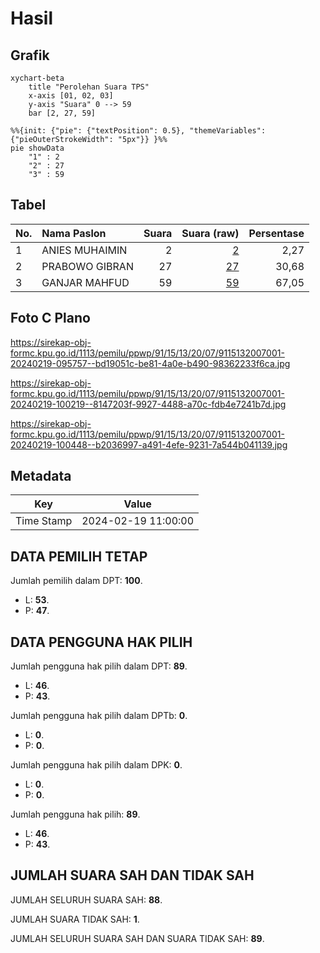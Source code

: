 # Hasil

## Grafik

```mermaid
xychart-beta
    title "Perolehan Suara TPS"
    x-axis [01, 02, 03]
    y-axis "Suara" 0 --> 59
    bar [2, 27, 59]
```

```mermaid
%%{init: {"pie": {"textPosition": 0.5}, "themeVariables": {"pieOuterStrokeWidth": "5px"}} }%%
pie showData
    "1" : 2
    "2" : 27
    "3" : 59
```

## Tabel

| No. | Nama Paslon    | Suara | Suara (raw) | Persentase |
|:--- |:-------------- | -----:| -----------:| ----------:|
| 1   | ANIES MUHAIMIN | 2     | [2][p-1]    | 2,27       |
| 2   | PRABOWO GIBRAN | 27    | [27][p-2]   | 30,68      |
| 3   | GANJAR MAHFUD  | 59    | [59][p-3]   | 67,05      |


[p-1]: https://github.com/gigit-pemilu/pemilu-2024-91-papua/blob/main/pilpres/hitung-suara/sub/91-papua/sub/15-waropen/sub/13-demba/sub/2007-tetui/sub/001-tps/sub/paslon-1.txt
[p-2]: https://github.com/gigit-pemilu/pemilu-2024-91-papua/blob/main/pilpres/hitung-suara/sub/91-papua/sub/15-waropen/sub/13-demba/sub/2007-tetui/sub/001-tps/sub/paslon-2.txt
[p-3]: https://github.com/gigit-pemilu/pemilu-2024-91-papua/blob/main/pilpres/hitung-suara/sub/91-papua/sub/15-waropen/sub/13-demba/sub/2007-tetui/sub/001-tps/sub/paslon-3.txt

## Foto C Plano

https://sirekap-obj-formc.kpu.go.id/1113/pemilu/ppwp/91/15/13/20/07/9115132007001-20240219-095757--bd19051c-be81-4a0e-b490-98362233f6ca.jpg

https://sirekap-obj-formc.kpu.go.id/1113/pemilu/ppwp/91/15/13/20/07/9115132007001-20240219-100219--8147203f-9927-4488-a70c-fdb4e7241b7d.jpg

https://sirekap-obj-formc.kpu.go.id/1113/pemilu/ppwp/91/15/13/20/07/9115132007001-20240219-100448--b2036997-a491-4efe-9231-7a544b041139.jpg


## Metadata

| Key        | Value               |
| ---------- | ------------------- |
| Time Stamp | 2024-02-19 11:00:00 |


## DATA PEMILIH TETAP

Jumlah pemilih dalam DPT: **100**.
 * L: **53**.
 * P: **47**.

## DATA PENGGUNA HAK PILIH

Jumlah pengguna hak pilih dalam DPT: **89**.
 * L: **46**.
 * P: **43**.

Jumlah pengguna hak pilih dalam DPTb: **0**.
 * L: **0**.
 * P: **0**.

Jumlah pengguna hak pilih dalam DPK: **0**.
 * L: **0**.
 * P: **0**.

Jumlah pengguna hak pilih: **89**.
 * L: **46**.
 * P: **43**.

## JUMLAH SUARA SAH DAN TIDAK SAH

JUMLAH SELURUH SUARA SAH: **88**.

JUMLAH SUARA TIDAK SAH: **1**.

JUMLAH SELURUH SUARA SAH DAN SUARA TIDAK SAH: **89**.


